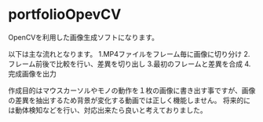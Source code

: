 # portfolioOpevCV
OpenCVを利用した画像生成ソフトになります。

以下は主な流れとなります。
  1.MP4ファイルをフレーム毎に画像に切り分け
  2.フレーム前後で比較を行い、差異を切り出し
  3.最初のフレームと差異を合成
  4.完成画像を出力

作成目的はマウスカーソルやモノの動作を１枚の画像に書き出す事ですが、画像の差異を抽出するため背景が変化する動画では正しく機能しません。
将来的には動体検知などを行い、対応出来たら良いと考えておりました。
